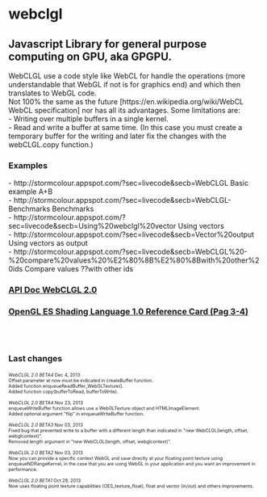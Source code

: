 webclgl
=======
<h2>Javascript Library for general purpose computing on GPU, aka GPGPU.</h2>
WebCLGL use a code style like WebCL for handle the operations (more understandable that WebGL if not is for graphics end) and which then translates to WebGL code.<br />
Not 100% the same as the future [https://en.wikipedia.org/wiki/WebCL WebCL specification] nor has all its advantages. Some limitations are:<br />
- Writing over multiple buffers in a single kernel.<br />
- Read and write a buffer at same time. (In this case you must create a temporary buffer for the writing and later fix the changes with the webCLGL.copy function.)<br />

<h3>Examples</h3>
- http://stormcolour.appspot.com/?sec=livecode&secb=WebCLGL Basic example A+B<br />
- http://stormcolour.appspot.com/?sec=livecode&secb=WebCLGL-Benchmarks Benchmarks<br />
- http://stormcolour.appspot.com/?sec=livecode&secb=Using%20webclgl%20vector Using vectors<br />
- http://stormcolour.appspot.com/?sec=livecode&secb=Vector%20output Using vectors as output<br />
- http://stormcolour.appspot.com/?sec=livecode&secb=WebCLGL%20-%20compare%20values%20%E2%80%8B%E2%80%8Bwith%20other%20ids Compare values ??with other ids<br />


<h3><a href="http://stormcolour.appspot.com/CONTENT/WebCLGL-2.0-API-Doc/WebCLGL.html">API Doc WebCLGL 2.0</a></h3>
<h3><a href="http://www.khronos.org/files/webgl/webgl-reference-card-1_0.pdf">OpenGL ES Shading Language 1.0 Reference Card (Pag 3-4)</a></h3>
<br />
<br />
<h3>Last changes</h3>
<div style="font-size:9px">

*WebCLGL 2.0 BETA4* Dec 4, 2013<br />
Offset parameter at now must be indicated in createBuffer function.<br />
Added function enqueueReadBuffer_WebGLTexture().<br />
Added function copy(bufferToRead, bufferToWrite).<br />
<br />
*WebCLGL 2.0 BETA4* Nov 23, 2013<br />
enqueueWriteBuffer function allows use a WebGLTexture object and HTMLImageElement.<br />
Added optional argument "flip" in enqueueWriteBuffer function.<br />
<br />
*WebCLGL 2.0 BETA3* Nov 03, 2013<br />
Fixed bug that prevented write to a buffer with a different length than indicated in "new WebCLGL(length, offset, webglcontext)".<br />
Removed length argument in "new WebCLGL(length, offset, webglcontext)".<br />
<br />
*WebCLGL 2.0 BETA2* Nov 03, 2013<br />
Now you can provide a specific context WebGL and save directly at your floating point texture using enqueueNDRangeKernel, in the case that you are using WebGL in your application and you want an improvement in performance.<br />
<br />
*WebCLGL 2.0 BETA1* Oct 28, 2013<br />
Now uses floating point texture capabilities (OES_texture_float), float and vector (in/out) and others improvements.<br />
<br />